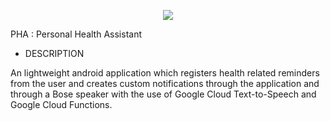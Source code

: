 
<p align="center">
  <img src="https://pbs.twimg.com/profile_images/1035247981056983041/Z8PPCZ1l_400x400.jpg">
</p>

PHA : Personal Health Assistant

-	DESCRIPTION

An lightweight android application which registers health related reminders from the user and creates custom notifications through the application and through a Bose speaker with the use of Google Cloud Text-to-Speech and Google Cloud Functions. 
